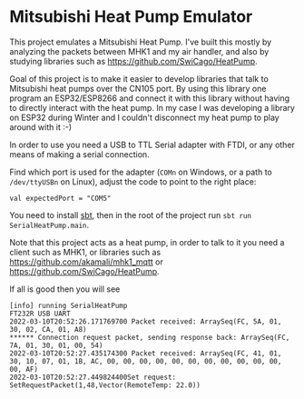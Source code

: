 # Mitsubishi Heat Pump Emulator

This project emulates a Mitsubishi Heat Pump. I've built this mostly by analyzing the packets between MHK1 and my air handler, and also by studying libraries such as https://github.com/SwiCago/HeatPump.

Goal of this project is to make it easier to develop libraries that talk to Mitsubishi heat pumps over the CN105 port. By using this library one program an ESP32/ESP8266 and connect it with this library without having to directly interact with the heat pump. In my case I was developing a library on ESP32 during Winter and I couldn't disconnect my heat pump to play around with it :-)

In order to use you need a USB to TTL Serial adapter with FTDI, or any other means of making a serial connection. 

Find which port is used for the adapter (`COMn` on Windows, or a path to `/dev/ttyUSBn` on Linux), adjust the code to point to the right place:
```
val expectedPort = "COM5"
```

You need to install [sbt](https://www.scala-sbt.org/), then in the root of the project run `sbt run SerialHeatPump.main`.

Note that this project acts as a heat pump, in order to talk to it you need a client such as MHK1, or libraries such as https://github.com/akamali/mhk1_mqtt or https://github.com/SwiCago/HeatPump.

If all is good then you will see
```
[info] running SerialHeatPump
FT232R USB UART
2022-03-10T20:52:26.171769700 Packet received: ArraySeq(FC, 5A, 01, 30, 02, CA, 01, A8)
****** Connection request packet, sending response back: ArraySeq(FC, 7A, 01, 30, 01, 00, 54)
2022-03-10T20:52:27.435174300 Packet received: ArraySeq(FC, 41, 01, 30, 10, 07, 01, 1B, AC, 00, 00, 00, 00, 00, 00, 00, 00, 00, 00, 00, 00, AF)
2022-03-10T20:52:27.449824400Set request: SetRequestPacket(1,48,Vector(RemoteTemp: 22.0))
```

